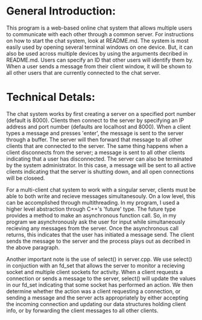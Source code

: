 # General Introduction:

This program is a web-based online chat system that allows multiple users to communicate with each other through a common server. For instructions on how to start the chat system, look at README.md. The system is most easily used by opening several terminal windows on one device. But, it can also be used across multiple devices by using the arguments decribed in README.md. Users can specify an ID that other users will identify them by. When a user sends a message from their client window, it will be shown to all other users that are currently connected to the chat server.

# Technical Detals:

The chat system works by first creating a server on a specified port number (default is 8000). Clients then connect to the server by specifying an IP address and port number (defaults are localhost and 8000). When a client types a message and presses 'enter', the message is sent to the server through a buffer. The server will then forward that message to all other clients that are connected to the server. The same thing happens when a client disconnects from the server; a message is sent to all other clients indicating that a user has disconnected. The server can also be terminated by the system administrator. In this case, a message will be sent to all active clients indicating that the server is shutting down, and all open connections will be closeed.

For a multi-client chat system to work with a singular server, clients must be able to both write and recieve messages simultanesouly. On a low level, this can be accomplished through multithreading. In my program, I used a higher level abstraction through C++'s 'future' type. The future type provides a method to make an asynchronous function call. So, in my program we asynchronously ask the user for input while simultaneously recieving any messages from the server. Once the asynchronous call returns, this indicates that the user has initiated a message send. The client sends the message to the server and the process plays out as decribed in the above paragraph. 

Another important note is the use of select() in server.cpp. We use select() in conjuction with an fd_set that allows the server to monitor a recieving socket and multiple client sockets for activity. When a client requests a connection or sends a message to the server, select() will update the values in our fd_set indicating that some socket has performed an action. We then determine whether the action was a client requesting a connection, or sending a message and the server acts appropriately by either accepting the incoming connection and updating our data structures holding client info, or by forwarding the client messages to all other clients. 
